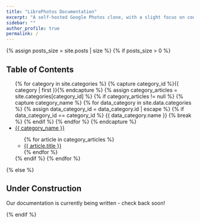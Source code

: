 ```yaml
---
title: "LibrePhotos Documentation"
excerpt: "A self-hosted Google Photos clone, with a slight focus on cool graphs."
sidebar: ""
author_profile: true
permalink: /
---
```


{% assign posts_size = site.posts | size %}
{% if posts_size > 0 %}

## Table of Contents

<ul>
	{% for category in site.categories %}
	{% capture category_id %}{{ category | first }}{% endcapture %}
	{% assign category_articles = site.categories[category_id] %}
	{% if category_articles != null %}
	{% capture category_name %}
	{% for data_category in site.data.categories %}
	{% assign data_category_id = data_category.id | escape %}
	{% if data_category_id == category_id %}
	{{ data_category.name }}
	{% break %}
	{% endif %}
	{% endfor %}
	{% endcapture %}
	<li><a href="/{{ category_id }}">{{ category_name }}</a></li>
	<ul>
	{% for article in category_articles %}
	<li><a href="{{ article.url | relative_url }}">{{ article.title }}</a></li>
	{% endfor %}
	</ul>
	{% endif %}
	{% endfor %}
</ul>

{% else %}

## Under Construction

Our documentation is currently being written - check back soon!

{% endif %}